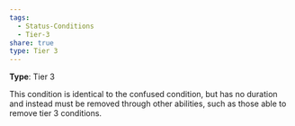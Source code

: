 ```yaml
---
tags:
  - Status-Conditions
  - Tier-3
share: true
type: Tier 3
---
```


**Type**: Tier 3

This condition is identical to the confused condition, but has no duration and instead must be removed through other abilities, such as those able to remove tier 3 conditions.